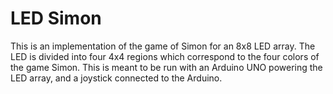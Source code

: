 # LED Simon
This is an implementation of the game of Simon for an 8x8 LED array. The LED is divided into four 4x4 regions which correspond to the four colors of the game Simon. This is meant to be run with an Arduino UNO powering the LED array, and a joystick connected to the Arduino.
